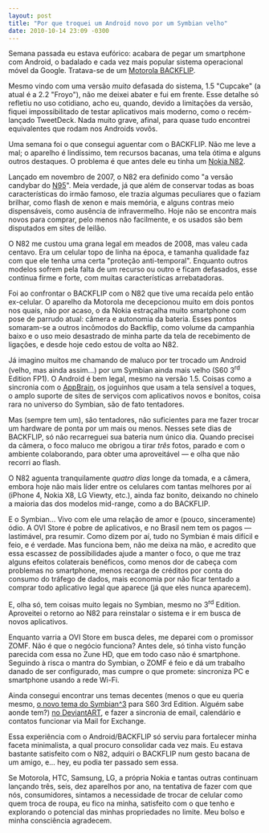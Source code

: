 ```yaml
---
layout: post
title: "Por que troquei um Android novo por um Symbian velho"
date: 2010-10-14 23:09 -0300
---
```

Semana passada eu estava eufórico: acabara de pegar um smartphone com Android, o badalado e cada vez mais popular sistema operacional móvel da Google. Tratava-se de um [Motorola BACKFLIP](http://www.gsmarena.com/motorola_backflip-3079.php).

Mesmo vindo com uma versão _muito_ defasada do sistema, 1.5 "Cupcake" (a atual é a 2.2 "Froyo"), não me deixei abater e fui em frente. Esse detalhe só refletiu no uso cotidiano, acho eu, quando, devido a limitações da versão, fiquei impossibilitado de testar aplicativos mais moderno, como o recém-lançado TweetDeck. Nada muito grave, afinal, para quase tudo encontrei equivalentes que rodam nos Androids vovôs.

Uma semana foi o que consegui aguentar com o BACKFLIP. Não me leve a mal; o aparelho é lindíssimo, tem recursos bacanas, uma tela ótima e alguns outros destaques. O problema é que antes dele eu tinha um [Nokia N82](http://www.gsmarena.com/nokia_n82-2177.php).

Lançado em novembro de 2007, o N82 era definido como "a versão candybar do [N95](http://www.gsmarena.com/nokia_n95-1716.php)". Meia verdade, já que além de conservar todas as boas características do irmão famoso, ele trazia algumas peculiares que o faziam brilhar, como flash de xenon e mais memória, e alguns contras meio dispensáveis, como ausência de infravermelho. Hoje não se encontra mais novos para comprar, pelo menos não facilmente, e os usados são bem disputados em sites de leilão.

O N82 me custou uma grana legal em meados de 2008, mas valeu cada centavo. Era um celular topo de linha na época, e tamanha qualidade faz com que ele tenha uma certa "proteção anti-temporal". Enquanto outros modelos sofrem pela falta de um recurso ou outro e ficam defasados, esse continua firme e forte, com muitas características arrebatadoras.

Foi ao confrontar o BACKFLIP com o N82 que tive uma recaída pelo então ex-celular. O aparelho da Motorola me decepcionou muito em dois pontos nos quais, não por acaso, o da Nokia estraçalha muito smartphone com pose de parrudo atual: câmera e autonomia da bateria. Esses pontos somaram-se a outros incômodos do Backflip, como volume da campanhia baixo e o uso meio desastrado de minha parte da tela de recebimento de ligações, e desde hoje cedo estou de volta ao N82.

Já imagino muitos me chamando de maluco por ter trocado um Android (velho, mas ainda assim…) por um Symbian ainda mais velho (S60 3<sup>rd</sup> Edition FP1). O Android é bem legal, mesmo na versão 1.5\. Coisas como a sincronia com o [AppBrain](http://www.appbrain.com/), os joguinhos que usam a tela sensível a toques, o amplo suporte de sites de serviços com aplicativos novos e bonitos, coisa rara no universo do Symbian, são de fato tentadores.

Mas (sempre tem um), são tentadores, não suficientes para me fazer trocar um hardware de ponta por um mais ou menos. Nesses sete dias de BACKFLIP, só não recarreguei sua bateria num único dia. Quando precisei da câmera, o foco maluco me obrigou a tirar _três_ fotos, parado e com o ambiente colaborando, para obter uma aproveitável — e olha que não recorri ao flash.

O N82 aguenta tranquilamente _quatro dias_ longe da tomada, e a câmera, embora hoje não mais líder entre os celulares com tantas melhores por aí (iPhone 4, Nokia X8, LG Viewty, etc.), ainda faz bonito, deixando no chinelo a maioria das dos modelos mid-range, como a do BACKFLIP.

E o Symbian… Vivo com ele uma relação de amor e (pouco, sinceramente) ódio. A OVI Store é pobre de aplicativos, e no Brasil nem tem os pagos — lastimável, pra resumir. Como dizem por aí, tudo no Symbian é mais difícil e feio, e é verdade. Mas funciona bem, não me deixa na mão, e acredito que essa escassez de possibilidades ajude a manter o foco, o que me traz alguns efeitos colaterais benéficos, como menos dor de cabeça com problemas no smartphone, menos recarga de créditos por conta do consumo do tráfego de dados, mais economia por não ficar tentado a comprar todo aplicativo legal que aparece (já que eles nunca aparecem).

E, olha só, tem coisas muito legais no Symbian, mesmo no 3<sup>rd</sup> Edition. Aproveitei o retorno ao N82 para reinstalar o sistema e ir em busca de novos aplicativos.

Enquanto varria a OVI Store em busca deles, me deparei com o promissor ZOMF. Não é que o negócio funciona? Antes dele, só tinha visto função parecida com essa no Zune HD, que em todo caso não é smartphone. Seguindo à risca o mantra do Symbian, o ZOMF é feio e dá um trabalho danado de ser configurado, mas cumpre o que promete: sincroniza PC e smartphone usando a rede Wi-Fi.

Ainda consegui encontrar uns temas decentes (menos o que eu queria mesmo, [o novo tema do Symbian^3](http://browse.deviantart.com/customization/skins/cellthemes/nokia/?qh=&section=&q=horizon#/d2ogdb2) para S60 3rd Edition. Alguém sabe aonde tem?) [no DeviantART](http://browse.deviantart.com/customization/skins/cellthemes/nokia/), e fazer a sincronia de email, calendário e contatos funcionar via Mail for Exchange.

Essa experiência com o Android/BACKFLIP só serviu para fortalecer minha faceta minimalista, a qual procuro consolidar cada vez mais. Eu estava bastante satisfeito com o N82, adquiri o BACKFLIP num gesto bacana de um amigo, e… hey, eu podia ter passado sem essa.

Se Motorola, HTC, Samsung, LG, a própria Nokia e tantas outras continuam lançando três, seis, dez aparelhos por ano, na tentativa de fazer com que nós, consumidores, sintamos a necessidade de trocar de celular como quem troca de roupa, eu fico na minha, satisfeito com o que tenho e explorando o potencial das minhas propriedades no limite. Meu bolso e minha consciência agradecem.
